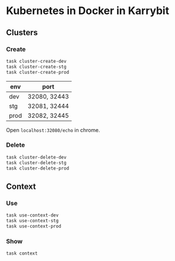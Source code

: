 # Kubernetes in Docker in Karrybit

## Clusters

### Create

```sh
task cluster-create-dev
task cluster-create-stg
task cluster-create-prod
```

| env | port |
| ---- | ---- |
| dev | 32080, 32443 |
| stg | 32081, 32444 |
| prod | 32082, 32445 |

Open `localhost:32080/echo` in chrome.

### Delete

```sh
task cluster-delete-dev
task cluster-delete-stg
task cluster-delete-prod
```

## Context

### Use

```sh
task use-context-dev
task use-context-stg
task use-context-prod
```

### Show

```sh
task context
```
